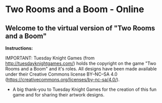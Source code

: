 # Two Rooms and a Boom - Online

## Welcome to the virtual version of "Two Rooms and a Boom"

**Instructions:**


IMPORTANT: Tuesday Knight Games (from http://tuesdayknightgames.com/) holds the copyright on the game "Two Rooms and a Boom" and it's roles. All designs have been made available under their Creative Commons license BY–NC–SA 4.0 (https://creativecommons.org/licenses/by-nc-sa/4.0/). 

* A big thank-you to Tuesday Knight Games for the creation of this fun game and for sharing their artwork designs.
